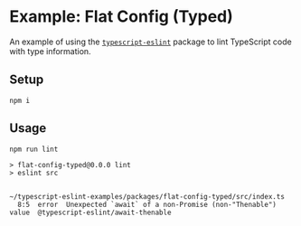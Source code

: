 # Example: Flat Config (Typed)

An example of using the [`typescript-eslint`](https://typescript-eslint.io/packages/typescript-eslint) package to lint TypeScript code with type information.

## Setup

```shell
npm i
```

## Usage

```shell
npm run lint
```

```plaintext
> flat-config-typed@0.0.0 lint
> eslint src


~/typescript-eslint-examples/packages/flat-config-typed/src/index.ts
  8:5  error  Unexpected `await` of a non-Promise (non-"Thenable") value  @typescript-eslint/await-thenable
```

